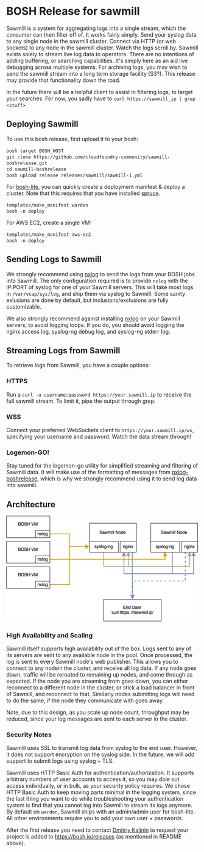 # BOSH Release for sawmill

Sawmill is a system for aggregating logs into a single stream,
which the consumer can then filter off of. It works fairly simply.
Send your syslog data to any single node in the sawmill cluster.
Connect via HTTP (or web sockets) to any node in the sawmill cluster.
Watch the logs scroll by. Sawmill exists solely to stream live log data
to operators. There are no intentions of adding buffering, or searching
capabilities. It's simply here as an aid live debugging across multiple
systems. For archiving logs, you may wish to send the sawmill stream into
a long term storage facility (S3?). This release may provide that
functionality down the road.

In the future there will be a helpful client to assist in filtering
logs, to target your searches. For now, you sadly have to `curl https://sawmill_ip | grep <stuff>`

## Deploying Sawmill

To use this bosh release, first upload it to your bosh:

```
bosh target BOSH_HOST
git clone https://github.com/cloudfoundry-community/sawmill-boshrelease.git
cd sawmill-boshrelease
bosh upload release releases/sawmill/sawmill-1.yml
```

For [bosh-lite](https://github.com/cloudfoundry/bosh-lite), you can quickly create a deployment manifest & deploy a cluster. Note that this requires that you have installed [spruce](https://github.com/geofffranks/spruce).

```
templates/make_manifest warden
bosh -n deploy
```

For AWS EC2, create a single VM:

```
templates/make_manifest aws-ec2
bosh -n deploy
```

## Sending Logs to Sawmill

We strongly recommend using [nxlog](https://github.com/hybris/nxlog-boshrelease)
to send the logs from your BOSH jobs into Sawmill. The only configuration required
is to provide `nxlog` with the IP:PORT of syslog for one of your Sawmill servers.
This will take most logs in `/var/vcap/sys/log`, and ship them via syslog to Sawmill.
Some sanity exlusions are done by default, but inclusions/exclusions are fully customizable.

We also strongly recommend against installing [nxlog](https://github.com/hybris/nxlog-boshrelease)
on your Sawmill servers, to avoid logging loops. If you do, you should avoid logging the nginx access
log, syslog-ng debug log, and syslog-ng stderr log.

## Streaming Logs from Sawmill

To retrieve logs from Sawmill, you have a couple options:

### HTTPS

Run a `curl -u username:password https://your.sawmill.ip` to receive the full
sawmill stream. To limit it, pipe the output through grep.

### WSS

Connect your preferred WebSockets client to `https://your.sawmill.ip/ws`, specifying
your username and password. Watch the data stream through!

### Logemon-GO!

Stay tuned for the logemon-go utility for simplified streaming and filtering of
Sawmill data. It will make use of the formatting of messages from
[nxlog-boshrelease](https://github.com/hybris/nxlog-boshrelease), which is why we
strongly recommend using it to send log data into sawmill.

## Architecture

![Sawmill Architecture Diagram](sawmill-arch.png)

### High Availability and Scaling

Sawmill itself supports high availability out of the box. Logs sent to any of its servers
are sent to any available node in the pool. Once processed, the log is sent to every Sawmill
node's web publisher. This allows you to connect to any nodein the cluster, and receive
all log data. If any node goes down, traffic will be rerouted to remaining up nodes,
and come through as expected. If the node you are streaming from goes down, you can either
reconnect to a different node in the cluster, or stick a load balancer in front of Sawmill,
and reconnect to that. Similarly nodes submitting logs will need to do the same, if the node
they communicate with goes away.

Note, due to this design, as you scale up node count, throughput may be reduced,
since your log messages are sent to each server in the cluster.

### Security Notes

Sawmill uses SSL to transmit log data from syslog to the end user. However,
it does not support encryption on the syslog side. In the future, we will add
support to submit logs using syslog + TLS.

Sawmill uses HTTP Basic Auth for authentication/authorization. It supports
arbitrary numbers of user accounts to access it, so you may dole out access
individually, or in bulk, as your security policy requires. We chose HTTP Basic
Auth to keep moving parts minimal in the logging system, since the last thing
you want to do while troubleshooting your authentication system is find that
you cannot log into Sawmill to stream its logs anymore. By default on `warden`,
Sawmill ships with an admin/admin user for bosh-lite. All other environments
require you to add your own user + passwords. 

After the first release you need to contact [Dmitriy Kalinin](mailto://dkalinin@pivotal.io) to request your project is added to https://bosh.io/releases (as mentioned in README above).

